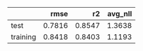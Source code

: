 |          |   rmse |     r2 |   avg_nll |
|:---------|-------:|-------:|----------:|
| test     | 0.7816 | 0.8547 |    1.3638 |
| training | 0.8418 | 0.8403 |    1.1193 |